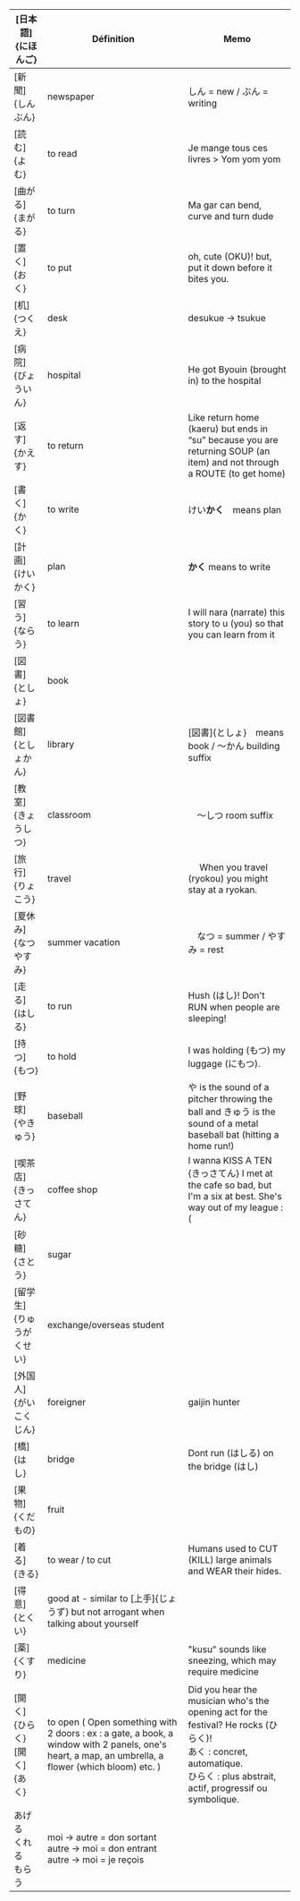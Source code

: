 | [日本語]{にほんご} | Définition | Memo |
| --- | --- | --- |
| [新聞]{しんぶん} | newspaper | しん = new / ぶん = writing |
| [読む]{よむ} | to read | Je mange tous ces livres > Yom yom yom |
| [曲がる]{まがる} | to turn | Ma gar can bend, curve and turn dude |
| [置く]{おく} | to put | oh, cute (OKU)! but, put it down before it bites you. |
| [机]{つくえ} | desk | desukue -> tsukue |
| [病院]{びょういん} | hospital | He got Byouin (brought in) to the hospital |
| [返す]{かえす} | to return | Like return home (kaeru) but ends in “su” because you are returning SOUP (an item) and not through a ROUTE (to get home) |
| [書く]{かく} | to write | けい**かく**　means plan |
| [計画]{けいかく} | plan | **かく** means to write |
| [習う]{ならう} | to learn | I will nara (narrate) this story to u (you) so that you can learn from it |
| [図書]{としょ} | book |  |
| [図書館]{としょかん} | library | [図書]{としょ}　means book / ～かん building suffix |
| [教室]{きょうしつ} | classroom | 　～しつ room suffix |
| [旅行]{りょこう} | travel | 　 When you travel (ryokou) you might stay at a ryokan. |
| [夏休み]{なつやすみ} | summer vacation | 　なつ = summer / やすみ = rest |
| [走る]{はしる} | to run | Hush (はし)! Don't RUN when people are sleeping! |
| [持つ]{もつ} | to hold | I was holding (もつ) my luggage (にもつ). |
| [野球]{やきゅう} | baseball | や is the sound of a pitcher throwing the ball and きゅう is the sound of a metal baseball bat (hitting a home run!) |
| [喫茶店]{きっさてん} | coffee shop | I wanna KISS A TEN {きっさてん} I met at the cafe so bad, but I'm a six at best. She's way out of my league :( |
| [砂糖]{さとう} | sugar |  |
| [留学生]{りゅうがくせい} | exchange/overseas student |  |
| [外国人]{がいこくじん} | foreigner | gaijin hunter |
| [橋]{はし} | bridge | Dont run (はしる) on the bridge (はし) |
| [果物]{くだもの} | fruit |  |
| [着る]{きる} | to wear / to cut | Humans used to CUT (KILL) large animals and WEAR their hides. |
| [得意]{とくい} | good at - similar to [上手]{じょうず} but not arrogant when talking about yourself |  |
| [薬]{くすり} | medicine | "kusu" sounds like sneezing, which may require medicine |
| [開く]{ひらく} [開く]{あく} | to open ( Open something with 2 doors : ex : a gate, a book, a window with 2 panels, one's heart, a map, an umbrella, a flower (which bloom) etc. ) | Did you hear the musician who's the opening act for the festival? He rocks (ひらく)!<br>あく : concret, automatique.<br>ひらく : plus abstrait, actif, progressif ou symbolique. |
| あげる<br>くれる<br>もらう | moi → autre = don sortant<br> autre → moi = don entrant<br> autre → moi = je reçois |  |
